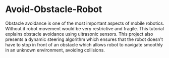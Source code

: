 # Avoid-Obstacle-Robot
Obstacle avoidance is one of the most important aspects of mobile robotics. Without it robot movement would be very restrictive and fragile. This tutorial explains obstacle avoidance using ultrasonic sensors. This project also presents a dynamic steering algorithm which ensures that the robot doesn't have to stop in front of an obstacle which allows robot to navigate smoothly in an unknown environment, avoiding collisions.
